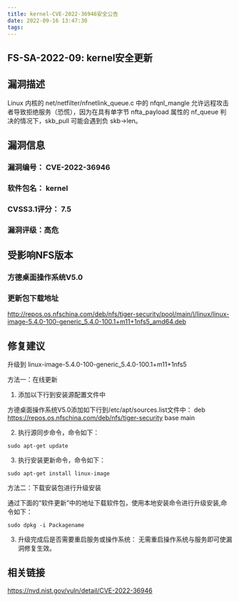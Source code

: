 ```yaml
---
title: kernel-CVE-2022-36946安全公告
date: 2022-09-16 13:47:30
tags:
---
```

## FS-SA-2022-09: kernel安全更新

## 漏洞描述

 Linux 内核的 net/netfilter/nfnetlink_queue.c 中的 nfqnl_mangle 允许远程攻击者导致拒绝服务（恐慌），因为在具有单字节 nfta_payload 属性的 nf_queue 判决的情况下，skb_pull 可能会遇到负 skb->len。

## 漏洞信息

###    漏洞编号： CVE-2022-36946

###    软件包名： kernel

###    CVSS3.1评分： 7.5

###    漏洞评级：高危

## 受影响NFS版本

###    方德桌面操作系统V5.0

### 更新包下载地址

http://repos.os.nfschina.com/deb/nfs/tiger-security/pool/main/l/linux/linux-image-5.4.0-100-generic_5.4.0-100.1+m11+1nfs5_amd64.deb

## 修复建议

升级到 linux-image-5.4.0-100-generic_5.4.0-100.1+m11+1nfs5

方法一：在线更新

1. 添加以下行到安装源配置文件中

方德桌面操作系统V5.0添加如下行到/etc/apt/sources.list文件中：
deb https://repos.os.nfschina.com/deb/nfs/tiger-security base main

2. 执行源同步命令，命令如下：

```
sudo apt-get update
```

3. 执行安装更新命令，命令如下：

```
sudo apt-get install linux-image
```

方法二：下载安装包进行升级安装

通过下面的“软件更新”中的地址下载软件包，使用本地安装命令进行升级安装,命令如下：

```
sudo dpkg -i Packagename
```

3. 升级完成后是否需要重启服务或操作系统：
   无需重启操作系统与服务即可使漏洞修复生效。

## 相关链接

https://nvd.nist.gov/vuln/detail/CVE-2022-36946
